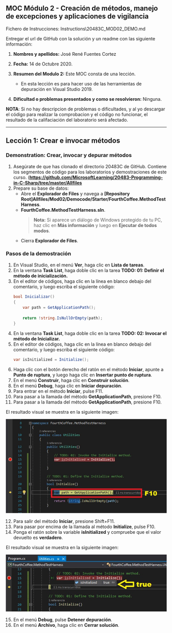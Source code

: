 ## MOC Módulo 2 - Creación de métodos, manejo de excepciones y aplicaciones de vigilancia

Fichero de Instrucciones: Instructions\20483C_MOD02_DEMO.md

Entregar el url de GitHub con la solución y un readme con las siguiente información:

1. **Nombres y apellidos:** José René Fuentes Cortez
2. **Fecha:** 14 de Octubre 2020.
3. **Resumen del Modulo 2:** Este MOC consta de una lección.
    -  En esta lección es para hacer uso de las herramientas de depuración en Visual Studio 2019.

4. **Dificultad o problemas presentados y como se resolvieron:** Ninguna.

**NOTA**: Si no hay descripcion de problemas o dificultades, y al yo descargar el código para realizar la comprobacion y el código no funcionar, el resultado de la califaciación del laboratorio será afectado.

---


## Lección 1: Crear e invocar métodos

### Demonstration: Crear, invocar y depurar métodos

1. Asegúrate de que has clonado el directorio 20483C de GitHub. Contiene los segmentos de código para los laboratorios y demostraciones de este curso. (**https://github.com/MicrosoftLearning/20483-Programming-in-C-Sharp/tree/master/Allfiles**
2. Prepare su base de datos:
   - Abre el **Explorador de Files** y navega a **[Repository Root]Allfiles/Mod02/Democode/Starter/FourthCoffee.MethodTestHarness**.
   - **FourthCoffee.MethodTestHarness.sln**.
      >**Nota:** Si aparece un diálogo de Windows protegido de tu PC, haz clic en **Más información** y luego en **Ejecutar de todos modos**.
   - Cierra **Explorador de Files**.


### Pasos de la demostración


1. En Visual Studio, en el menú **Ver**, haga clic en **Lista de tareas**.
2. En la ventana **Task List**, haga doble clic en la tarea **TODO: 01: Definir el método de inicialización.**
3. En el editor de códigos, haga clic en la línea en blanco debajo del comentario, y luego escriba el siguiente código:
    ```cs
    bool Inicializar()
    {
        var path = GetApplicationPath();

        return !string.IsNullOrEmpty(path);
    }
    ```
4. En la ventana **Task List**, haga doble clic en la tarea **TODO: 02: Invocar el método de Inicializar.**
5. En el editor de códigos, haga clic en la línea en blanco debajo del comentario, y luego escriba el siguiente código:
    ```cs
    var isInitialized = Initialize();
    ```
6. Haga clic con el botón derecho del ratón en el método **Iniciar**, apunte a **Punto de ruptura**, y luego haga clic en **Insertar punto de ruptura**.
7. En el menú **Construir**, haga clic en **Construir solución**.
8. En el menú **Debug**, haga clic en **Iniciar depuración**.
9. Para entrar en el método **Iniciar**, pulse F11.
10. Para pasar a la llamada del método **GetApplicationPath**, presione F10.
11. Para pasar a la llamada del método **GetApplicationPath**, presione F10.

El resultado visual se muestra en la siguiente imagen:

  ![alt text](./Images/StepInto.jpg  "Mostrando la depuración paso a paso con F10!!")

12. Para salir del método **Iniciar**, presione Shift+F11.
13. Para pasar por encima de la llamada al método **Initialize**, pulse F10.
14. Ponga el ratón sobre la variable **isInitialized** y compruebe que el valor devuelto es **verdadero**.

El resultado visual se muestra en la siguiente imagen:

  ![alt text](./Images/isInitializedT.jpg  "Mostrando el valor de la variable isInitialized!!")


15. En el menú **Debug**, pulse **Detener depuración**.
16. En el menú **Archivo**, haga clic en **Cerrar solución**.

